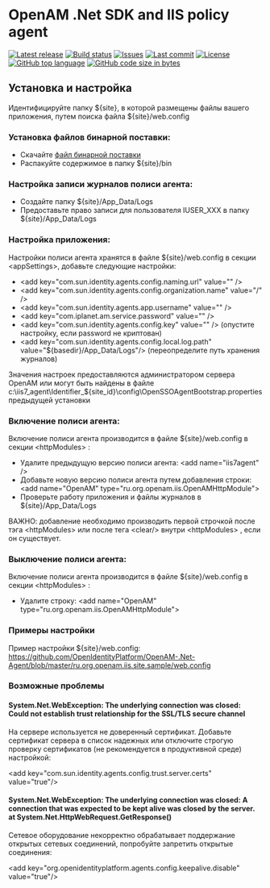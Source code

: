 # OpenAM .Net SDK and IIS policy agent
[![Latest release](https://img.shields.io/github/release/OpenIdentityPlatform/OpenAM-.Net-Agent.svg)](https://github.com/OpenIdentityPlatform/OpenAM-.Net-Agent/releases)
[![Build status](https://ci.appveyor.com/api/projects/status/a518k1mp0a0p95cn/branch/master?svg=true)](https://ci.appveyor.com/project/OpenIdentityPlatfom/openam-net-agent/branch/master)
[![Issues](https://img.shields.io/github/issues/OpenIdentityPlatform/OpenAM-.Net-Agent.svg)](https://github.com/OpenIdentityPlatform/OpenAM-.Net-Agent/issues)
[![Last commit](https://img.shields.io/github/last-commit/OpenIdentityPlatform/OpenAM-.Net-Agent.svg)](https://github.com/OpenIdentityPlatform/OpenAM-.Net-Agent/commits/master)
[![License](https://img.shields.io/badge/license-CDDL-blue.svg)](https://github.com/OpenIdentityPlatform/OpenAM-.Net-Agent/blob/master/LICENSE.md)
[![GitHub top language](https://img.shields.io/github/languages/top/OpenIdentityPlatform/OpenAM-.Net-Agent.svg)](https://github.com/OpenIdentityPlatform/OpenAM-.Net-Agent)
[![GitHub code size in bytes](https://img.shields.io/github/languages/code-size/OpenIdentityPlatform/OpenAM-.Net-Agent.svg)](https://github.com/OpenIdentityPlatform/OpenAM-.Net-Agent)


## Установка и настройка
Идентифицируйте папку ${site}, в которой размещены файлы вашего приложения, путем поиска файла ${site}/web.config

### Установка файлов бинарной поставки:
*  Скачайте [файл бинарной поставки](https://github.com/OpenIdentityPlatform/OpenAM-.Net-Agent/releases)
*  Распакуйте содержимое в папку ${site}/bin

### Настройка записи журналов полиси агента: 
* Создайте папку ${site}/App_Data/Logs
* Предоставьте право записи для пользователя IUSER_XXX в папку ${site}/App_Data/Logs

### Настройка приложения:
Настройки полиси агента хранятся в файле ${site}/web.config в секции \<appSettings\>, добавьте следующие настройки:
*  \<add key="com.sun.identity.agents.config.naming.url" value="" /\>
*  \<add key="com.sun.identity.agents.config.organization.name" value="/" /\>
*  \<add key="com.sun.identity.agents.app.username" value="" /\>
*  \<add key="com.iplanet.am.service.password" value="" /\>
*  \<add key="com.sun.identity.agents.config.key" value="" /\> (опустите настройку, если password не криптован)
*  \<add key="com.sun.identity.agents.config.local.log.path" value="${basedir}/App_Data/Logs"/\> (переопределите путь хранения журналов)

Значения настроек предоставляются администратором сервера OpenAM или могут быть найдены в файлe c:\iis7_agent\Identifier_${site_id}\config\OpenSSOAgentBootstrap.properties предыдущей установки

### Включение полиси агента:
Включение полиси агента производится в файле ${site}/web.config в секции \<httpModules\> :
* Удалите предыдущую версию полиси агента:  \<add name="iis7agent" /\>
* Добавьте новую версию полиси агента путем добавления строки:  \<add name="OpenAM" type="ru.org.openam.iis.OpenAMHttpModule"\>
* Проверьте работу приложения и файлы журналов в ${site}/App_Data/Logs

ВАЖНО: добавление необходимо производить первой строчкой после тэга  \<httpModules\> или после тега  \<clear/\> внутри \<httpModules\> , если он существует.

### Выключение полиси агента:
Включение полиси агента производится в файле ${site}/web.config в секции \<httpModules\> :
* Удалите строку:  \<add name="OpenAM" type="ru.org.openam.iis.OpenAMHttpModule"\>

### Примеры настройки
Пример настройки ${site}/web.config: https://github.com/OpenIdentityPlatform/OpenAM-.Net-Agent/blob/master/ru.org.openam.iis.site.sample/web.config

### Возможные проблемы

#### System.Net.WebException: The underlying connection was closed: Could not establish trust relationship for the SSL/TLS secure channel
На сервере используется не доверенный сертификат. Добавьте сертификат сервера в список надежных или отключите строгую проверку сертификатов (не рекомендуется в продуктивной среде) настройкой:

\<add key="com.sun.identity.agents.config.trust.server.certs" value="true"/\>
 
#### System.Net.WebException: The underlying connection was closed: A connection that was expected to be kept alive was closed by the server. at System.Net.HttpWebRequest.GetResponse()
Сетевое оборудование некорректно обрабатывает поддержание открытых сетевых соединений, попробуйте запретить открытые соединения:

\<add key="org.openidentityplatform.agents.config.keepalive.disable" value="true"/\>


